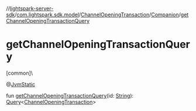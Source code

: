 //[lightspark-server-sdk](../../../../index.md)/[com.lightspark.sdk.model](../../index.md)/[ChannelOpeningTransaction](../index.md)/[Companion](index.md)/[getChannelOpeningTransactionQuery](get-channel-opening-transaction-query.md)

# getChannelOpeningTransactionQuery

[common]\

@[JvmStatic](https://kotlinlang.org/api/latest/jvm/stdlib/kotlin.jvm/-jvm-static/index.html)

fun [getChannelOpeningTransactionQuery](get-channel-opening-transaction-query.md)(id: [String](https://kotlinlang.org/api/latest/jvm/stdlib/kotlin/-string/index.html)): [Query](../../../com.lightspark.sdk.requester/-query/index.md)&lt;[ChannelOpeningTransaction](../index.md)&gt;
